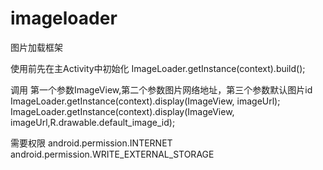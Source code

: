 # imageloader
图片加载框架

使用前先在主Activity中初始化
ImageLoader.getInstance(context).build();

调用 第一个参数ImageView,第二个参数图片网络地址，第三个参数默认图片id
ImageLoader.getInstance(context).display(ImageView, imageUrl);
ImageLoader.getInstance(context).display(ImageView, imageUrl,R.drawable.default_image_id);

需要权限
android.permission.INTERNET <br/>
android.permission.WRITE_EXTERNAL_STORAGE

